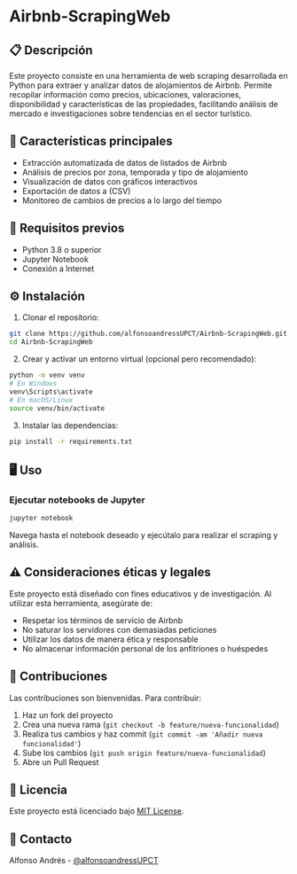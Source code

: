 # Airbnb-ScrapingWeb

## 📋 Descripción
Este proyecto consiste en una herramienta de web scraping desarrollada en Python para extraer y analizar datos de alojamientos de Airbnb. Permite recopilar información como precios, ubicaciones, valoraciones, disponibilidad y características de las propiedades, facilitando análisis de mercado e investigaciones sobre tendencias en el sector turístico.

## 🚀 Características principales
- Extracción automatizada de datos de listados de Airbnb
- Análisis de precios por zona, temporada y tipo de alojamiento
- Visualización de datos con gráficos interactivos
- Exportación de datos a (CSV)
- Monitoreo de cambios de precios a lo largo del tiempo

## 🔧 Requisitos previos
- Python 3.8 o superior
- Jupyter Notebook
- Conexión a Internet

## ⚙️ Instalación

1. Clonar el repositorio:
```bash
git clone https://github.com/alfonsoandressUPCT/Airbnb-ScrapingWeb.git
cd Airbnb-ScrapingWeb
```

2. Crear y activar un entorno virtual (opcional pero recomendado):
```bash
python -m venv venv
# En Windows
venv\Scripts\activate
# En macOS/Linux
source venv/bin/activate
```

3. Instalar las dependencias:
```bash
pip install -r requirements.txt
```

## 🖥️ Uso

### Ejecutar notebooks de Jupyter
```bash
jupyter notebook
```
Navega hasta el notebook deseado y ejecútalo para realizar el scraping y análisis.

## ⚠️ Consideraciones éticas y legales
Este proyecto está diseñado con fines educativos y de investigación. Al utilizar esta herramienta, asegúrate de:
- Respetar los términos de servicio de Airbnb
- No saturar los servidores con demasiadas peticiones
- Utilizar los datos de manera ética y responsable
- No almacenar información personal de los anfitriones o huéspedes

## 🤝 Contribuciones
Las contribuciones son bienvenidas. Para contribuir:
1. Haz un fork del proyecto
2. Crea una nueva rama (`git checkout -b feature/nueva-funcionalidad`)
3. Realiza tus cambios y haz commit (`git commit -am 'Añadir nueva funcionalidad'`)
4. Sube los cambios (`git push origin feature/nueva-funcionalidad`)
5. Abre un Pull Request

## 📄 Licencia
Este proyecto está licenciado bajo [MIT License](https://opensource.org/licenses/MIT).

## 📧 Contacto
Alfonso Andrés - [@alfonsoandressUPCT](https://github.com/alfonsoandressUPCT)
